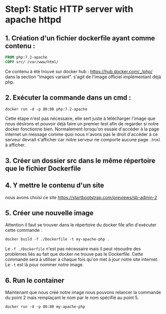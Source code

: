 # Step1: Static HTTP server with apache httpd

## 1. Création d'un fichier dockerfile ayant comme contenu :

```dockerfile
FROM php:7.2-apache
COPY src/ /var/www/html/
```
Ce contenu à été trouvé sur docker hub : https://hub.docker.com/_/php/ dans la section "Images variant". s'agit de l'image officiel implémentant déjà php.

## 2. Exécuter la commande dans un cmd :

```dockerfile 
docker run -d -p 80:80 php:7.2-apache
```
Cette étape n'est pas nécessaire, elle sert juste à télécharger l'image que nous désirons et pouvoir déjà faire un premier test afin de regarder si notre docker fonctionne bien. Normalement lorsqu'on
essaie d'accéder à la page internet un message comme quoi nous n'avons pas le droit d'accéder à ce serveur devrait s'afficher car notre serveur ne comporte aucune page `.html` à afficher.

## 3. Créer un dossier src dans le même répertoire que le fichier Dockerfile

## 4. Y mettre le contenu d'un site

nous avons choisi ce site https://startbootstrap.com/previews/sb-admin-2

## 5. Créer une nouvelle image

Attention il faut se trouver dans le répertoire du docker file afin d'exécuter cette commande :
```dockerfile
docker build -f ./Dockerfile -t my-apache-php .
```
Le `-f ./Dockerfile` n'est pas nécessaire mais il peut résoudre des problèmes liés au fait que docker ne trouve pas le Dockerfile. Cette commande sera à utiliser à chaque fois qu'on met à jour notre site internet. Le `-t` est là pour nommer notre image.

## 6. Run le container
Maintenant que nous créé notre image nous pouvons relancer la commande du point 2 mais remplaçant le nom par le nom spécifié au point 5.
```dockerfile 
docker run -d -p 80:80 my-apache-php
```